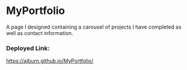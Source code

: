 # MyPortfolio

A page I designed containing a carousel of projects I have completed as well as contact information.

### Deployed Link:
https://ajburn.github.io/MyPortfolio/
